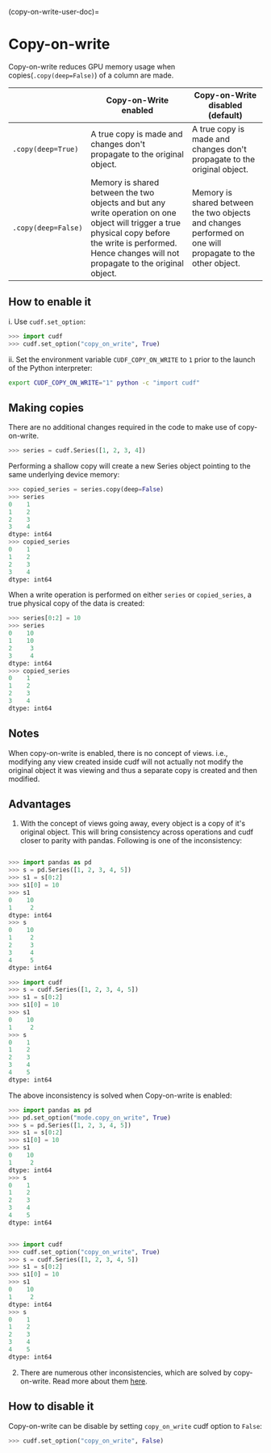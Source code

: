 (copy-on-write-user-doc)=

# Copy-on-write

Copy-on-write reduces GPU memory usage when copies(`.copy(deep=False)`) of a column
are made.

|                     | Copy-on-Write enabled                                                                                                                                                                                          | Copy-on-Write disabled (default)                                                                               |
|---------------------|----------------------------------------------------------------------------------------------------------------------------------------------------------------------------------------------------------------|------------------------------------------------------------------------------------------------------|
| `.copy(deep=True)`  | A true copy is made and changes don't propagate to the original object.                                                                                                                            | A true copy is made and changes don't propagate to the original object.                  |
| `.copy(deep=False)` | Memory is shared between the two objects and but any write operation on one object will trigger a true physical copy before the write is performed. Hence changes will not propagate to the original object. | Memory is shared between the two objects and changes performed on one will propagate to the other object. |

## How to enable it

i. Use `cudf.set_option`:

```python
>>> import cudf
>>> cudf.set_option("copy_on_write", True)
```

ii. Set the environment variable ``CUDF_COPY_ON_WRITE`` to ``1`` prior to the
launch of the Python interpreter:

```bash
export CUDF_COPY_ON_WRITE="1" python -c "import cudf"
```


## Making copies

There are no additional changes required in the code to make use of copy-on-write.

```python
>>> series = cudf.Series([1, 2, 3, 4])
```

Performing a shallow copy will create a new Series object pointing to the
same underlying device memory:

```python
>>> copied_series = series.copy(deep=False)
>>> series
0    1
1    2
2    3
3    4
dtype: int64
>>> copied_series
0    1
1    2
2    3
3    4
dtype: int64
```

When a write operation is performed on either ``series`` or
``copied_series``, a true physical copy of the data is created:

```python
>>> series[0:2] = 10
>>> series
0    10
1    10
2     3
3     4
dtype: int64
>>> copied_series
0    1
1    2
2    3
3    4
dtype: int64
```


## Notes

When copy-on-write is enabled, there is no concept of views. i.e., modifying any view created inside cudf will not actually not modify
the original object it was viewing and thus a separate copy is created and then modified.

## Advantages

1. With the concept of views going away, every object is a copy of it's original object. This will bring consistency across operations and cudf closer to parity with
pandas. Following is one of the inconsistency:

```python

>>> import pandas as pd
>>> s = pd.Series([1, 2, 3, 4, 5])
>>> s1 = s[0:2]
>>> s1[0] = 10
>>> s1
0    10
1     2
dtype: int64
>>> s
0    10
1     2
2     3
3     4
4     5
dtype: int64

>>> import cudf
>>> s = cudf.Series([1, 2, 3, 4, 5])
>>> s1 = s[0:2]
>>> s1[0] = 10
>>> s1
0    10
1     2
>>> s
0    1
1    2
2    3
3    4
4    5
dtype: int64
```

The above inconsistency is solved when Copy-on-write is enabled:

```python
>>> import pandas as pd
>>> pd.set_option("mode.copy_on_write", True)
>>> s = pd.Series([1, 2, 3, 4, 5])
>>> s1 = s[0:2]
>>> s1[0] = 10
>>> s1
0    10
1     2
dtype: int64
>>> s
0    1
1    2
2    3
3    4
4    5
dtype: int64


>>> import cudf
>>> cudf.set_option("copy_on_write", True)
>>> s = cudf.Series([1, 2, 3, 4, 5])
>>> s1 = s[0:2]
>>> s1[0] = 10
>>> s1
0    10
1     2
dtype: int64
>>> s
0    1
1    2
2    3
3    4
4    5
dtype: int64
```
2. There are numerous other inconsistencies, which are solved by copy-on-write. Read more about them [here](https://phofl.github.io/cow-introduction.html).


## How to disable it


Copy-on-write can be disable by setting ``copy_on_write`` cudf option to ``False``:

```python
>>> cudf.set_option("copy_on_write", False)
```
